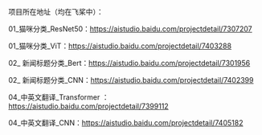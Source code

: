 项目所在地址（均在飞桨中）：

01_猫咪分类_ResNet50：https://aistudio.baidu.com/projectdetail/7307207

01_猫咪分类_ViT：https://aistudio.baidu.com/projectdetail/7403288

02_ 新闻标题分类_Bert：https://aistudio.baidu.com/projectdetail/7301956

02_ 新闻标题分类_CNN：https://aistudio.baidu.com/projectdetail/7402399

04_中英文翻译_Transformer ：https://aistudio.baidu.com/projectdetail/7399112

04_中英文翻译_CNN：https://aistudio.baidu.com/projectdetail/7405182
